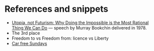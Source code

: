 # References and snippets

* [Utopia, not Futurism: Why Doing the Impossible is the Most Rational Thing We Can Do](https://www.youtube.com/watch?v=X1dXmlQQwFY&t=24s) — speech by Murray Bookchin delivered in 1978.
* The 3rd place
* Freedom to vs Freedom from: licence vs Liberty
* [Car free Sundays](https://www.youtube.com/watch?v=NuoUgXEdCDc)
